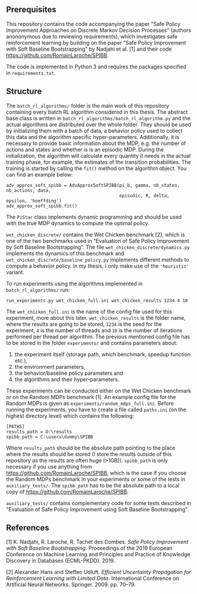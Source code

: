## Prerequisites

This repository contains the code accompanying the paper "Safe Policy Improvement Approaches on Discrete Markov Decision Processes" (authors anononymous due to reviewing requirements), which 
investigates safe reinforcement learning
by building on the paper "Safe Policy Improvement with Soft Baseline Bootstrapping" by Nadjahi 
et al. [1] and their code https://github.com/RomainLaroche/SPIBB.

The code is implemented in Python 3 and requires the packages specified in ``requirements.txt``.

## Structure

The `batch_rl_algorithms/` folder is the main work of this repository containing every batch RL algorithm
considered in this thesis. The abstract base class is written in `batch_rl_algorithms/batch_rl_algorithm.py` 
and the actual algorithms are distributed over the whole folder. They should be used by initializing them
with a batch of data, a behavior policy used to collect this data and the algorithm specific hyper-parameters.
Additionally, it is necessary to provide basic information about the MDP, e.g. the number of actions and states and
whether is is an episodic MDP. During the initialization, the algorithm will calculate every quantity it needs
in the actual training phase, for example, the estimates of the transition probabilities. The training is started
by calling the `fit()` method on the algorithm object. You can find an example below:

````
adv_approx_soft_spibb = AdvApproxSoftSPIBB(pi_b, gamma, nb_states, nb_actions, data, 
                                           episodic, R, delta, epsilon, 'hoeffding')
adv_approx_soft_spibb.fit()
````
The `PiStar` class implements dynamic programming and should be used with the true MDP dynamics to compute the optimal
policy.

`wet_chicken_discrete/` contains the Wet Chicken benchmark [2], which is one of the two benchmarks used in 
"Evaluation of Safe Policy Improvement by Soft Baseline Bootstrapping". The file `wet_chicken_discrete/dynamics.py`
implements the dynamics of this benchmark and `wet_chicken_discrete/baseline_policy.py` implements different methods
to compute a behavior policy. In my thesis, I only make use of the `'heuristic'` variant. 

To run experiments using the algorithms implemented in `batch_rl_algorithms/` run:

``run_experiments.py wet_chicken_full.ini wet_chicken_results 1234 4 10``

The `wet_chicken_full.ini` is the name of the config file used for this experiment, more about this later. 
`wet_chicken_results` is the folder name, where the results are going to be stored, `1234` is the seed for the 
experiment, `4` is the number of threads and `10` is the number of iterations performed per thread per algorithm.
The previous mentioned config file has to be stored in the folder `experiments/` and contains parameters about:

1. the experiment itself (storage path, which benchmark, speedup function etc.),
2. the environment parameters,
3. the behavior/baseline policy parameters and
4. the algorithms and their hyper-parameters.

These experiments can be conducted either on the Wet Chicken benchmark or on the Random MDPs benchmark [1]. An example
config file for the Random MDPs is given as `experiments/random_mdps_full.ini`. Before running the experiments, you
have to create a file called `paths.ini` (on the highest directory level) which contains the following:
````
[PATHS]
results_path = D:\results
spibb_path = C:\users\dummy\SPIBB
````
Where `results_path` should be the absolute path pointing to the place where the results should be stored (I store
the results outside of this repository as the results are often huge (>1GB)). `spibb_path` is only necessary if you use
anything from https://github.com/RomainLaroche/SPIBB, which is the case if you choose the Random MDPs benchmark in your
experiments or some of the tests in `auxiliary_tests/`. The `spibb_path` has to be the absolute path to a local copy
of https://github.com/RomainLaroche/SPIBB.

`auxiliary_tests/` contains complementary code for some tests described in "Evaluation of Safe Policy Improvement using 
Soft Baseline Bootstrapping".


## References

[1] K. Nadjahi, R. Laroche, R. Tachet des Combes. *Safe
			Policy Improvement with Soft Baseline Bootstrapping*. Proceedings of the 2019
		European Conference on Machine Learning and Principles and Practice of Knowledge
		Discovery in Databases (ECML-PKDD). 2019.
		
[2] Alexander Hans and Steffen Udluft. *Efficient
			Uncertainty Propagation for Reinforcement Learning with Limited Data*.
		International Conference on Artificial Neural Networks. Springer. 2009. pp.
		70–79.
